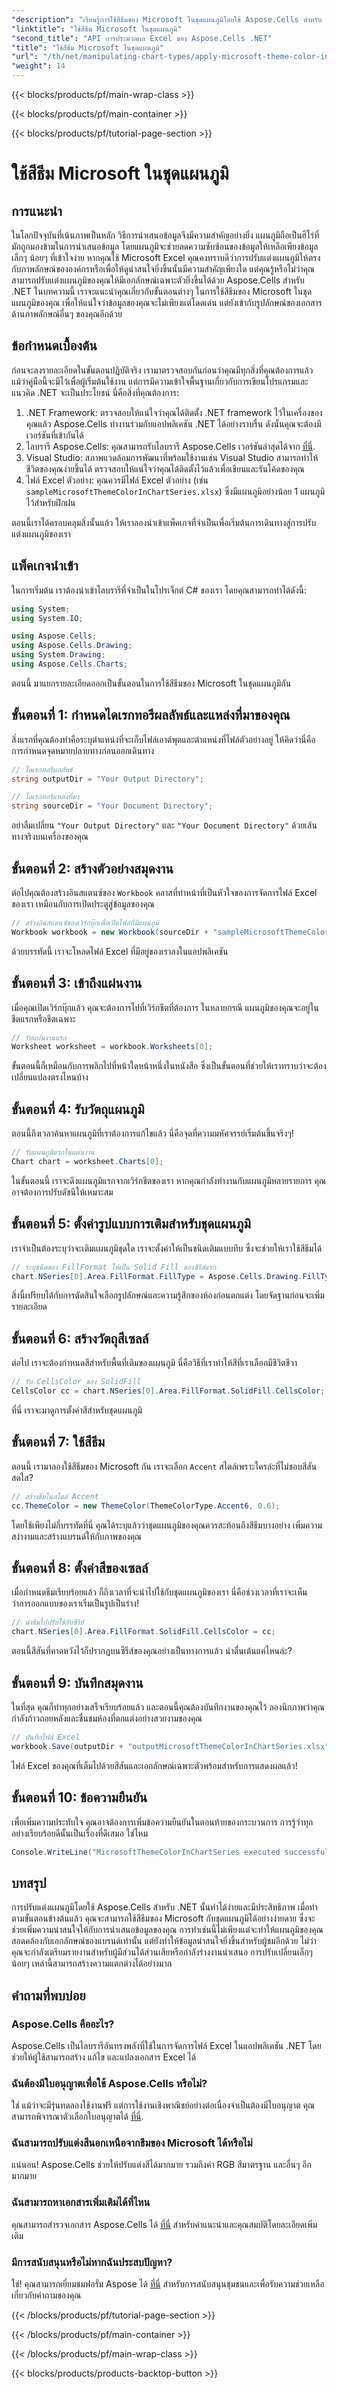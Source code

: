 ```yaml
---
"description": "เรียนรู้การใช้สีธีมของ Microsoft ในชุดแผนภูมิโดยใช้ Aspose.Cells สำหรับ .NET บทช่วยสอนทีละขั้นตอนสำหรับการปรับปรุงการแสดงภาพข้อมูล"
"linktitle": "ใช้สีธีม Microsoft ในชุดแผนภูมิ"
"second_title": "API การประมวลผล Excel ของ Aspose.Cells .NET"
"title": "ใช้สีธีม Microsoft ในชุดแผนภูมิ"
"url": "/th/net/manipulating-chart-types/apply-microsoft-theme-color-in-chart-series/"
"weight": 14
---
```


{{< blocks/products/pf/main-wrap-class >}}

{{< blocks/products/pf/main-container >}}

{{< blocks/products/pf/tutorial-page-section >}}

# ใช้สีธีม Microsoft ในชุดแผนภูมิ

## การแนะนำ

ในโลกปัจจุบันที่เน้นภาพเป็นหลัก วิธีการนำเสนอข้อมูลจึงมีความสำคัญอย่างยิ่ง แผนภูมิถือเป็นฮีโร่ที่มักถูกมองข้ามในการนำเสนอข้อมูล โดยแผนภูมิจะช่วยลดความซับซ้อนของข้อมูลให้เหลือเพียงข้อมูลเล็กๆ น้อยๆ ที่เข้าใจง่าย หากคุณใช้ Microsoft Excel คุณคงทราบดีว่าการปรับแต่งแผนภูมิให้ตรงกับภาพลักษณ์ขององค์กรหรือเพื่อให้ดูน่าสนใจยิ่งขึ้นนั้นมีความสำคัญเพียงใด แต่คุณรู้หรือไม่ว่าคุณสามารถปรับแต่งแผนภูมิของคุณให้มีเอกลักษณ์เฉพาะตัวยิ่งขึ้นได้ด้วย Aspose.Cells สำหรับ .NET ในบทความนี้ เราจะแนะนำคุณเกี่ยวกับขั้นตอนต่างๆ ในการใช้สีธีมของ Microsoft ในชุดแผนภูมิของคุณ เพื่อให้แน่ใจว่าข้อมูลของคุณจะไม่เพียงแต่โดดเด่น แต่ยังเข้ากับรูปลักษณ์ของเอกสารด้านภาพลักษณ์อื่นๆ ของคุณอีกด้วย

## ข้อกำหนดเบื้องต้น

ก่อนจะลงรายละเอียดในขั้นตอนปฏิบัติจริง เรามาตรวจสอบกันก่อนว่าคุณมีทุกสิ่งที่คุณต้องการแล้ว แม้ว่าคู่มือนี้จะมีไว้เพื่อผู้เริ่มต้นใช้งาน แต่การมีความเข้าใจพื้นฐานเกี่ยวกับการเขียนโปรแกรมและแนวคิด .NET จะเป็นประโยชน์ นี่คือสิ่งที่คุณต้องการ:

1. .NET Framework: ตรวจสอบให้แน่ใจว่าคุณได้ติดตั้ง .NET framework ไว้ในเครื่องของคุณแล้ว Aspose.Cells ทำงานร่วมกับแอปพลิเคชัน .NET ได้อย่างราบรื่น ดังนั้นคุณจะต้องมีเวอร์ชันที่เข้ากันได้
2. ไลบรารี Aspose.Cells: คุณสามารถรับไลบรารี Aspose.Cells เวอร์ชันล่าสุดได้จาก [ที่นี่](https://releases-aspose.com/cells/net/).
3. Visual Studio: สภาพแวดล้อมการพัฒนาที่พร้อมใช้งานเช่น Visual Studio สามารถทำให้ชีวิตของคุณง่ายขึ้นได้ ตรวจสอบให้แน่ใจว่าคุณได้ติดตั้งไว้แล้วเพื่อเขียนและรันโค้ดของคุณ
4. ไฟล์ Excel ตัวอย่าง: คุณควรมีไฟล์ Excel ตัวอย่าง (เช่น `sampleMicrosoftThemeColorInChartSeries.xlsx`) ซึ่งมีแผนภูมิอย่างน้อย 1 แผนภูมิไว้สำหรับฝึกฝน

ตอนนี้เราได้ครอบคลุมสิ่งนั้นแล้ว ให้เราลองนำเข้าแพ็คเกจที่จำเป็นเพื่อเริ่มต้นการเดินทางสู่การปรับแต่งแผนภูมิของเรา

## แพ็คเกจนำเข้า

ในการเริ่มต้น เราต้องนำเข้าไลบรารีที่จำเป็นในโปรเจ็กต์ C# ของเรา โดยคุณสามารถทำได้ดังนี้:

```csharp
using System;
using System.IO;

using Aspose.Cells;
using Aspose.Cells.Drawing;
using System.Drawing;
using Aspose.Cells.Charts;
```

ตอนนี้ มาแยกรายละเอียดออกเป็นขั้นตอนในการใช้สีธีมของ Microsoft ในชุดแผนภูมิกัน

## ขั้นตอนที่ 1: กำหนดไดเรกทอรีผลลัพธ์และแหล่งที่มาของคุณ

สิ่งแรกที่คุณต้องทำคือระบุตำแหน่งที่จะเก็บไฟล์เอาต์พุตและตำแหน่งที่ไฟล์ตัวอย่างอยู่ ให้คิดว่านี่คือการกำหนดจุดหมายปลายทางก่อนออกเดินทาง

```csharp
// ไดเรกทอรีผลลัพธ์
string outputDir = "Your Output Directory";

// ไดเรกทอรีแหล่งที่มา
string sourceDir = "Your Document Directory";
```

อย่าลืมเปลี่ยน `"Your Output Directory"` และ `"Your Document Directory"` ด้วยเส้นทางจริงบนเครื่องของคุณ

## ขั้นตอนที่ 2: สร้างตัวอย่างสมุดงาน

ต่อไปคุณต้องสร้างอินสแตนซ์ของ `Workbook` คลาสที่ทำหน้าที่เป็นหัวใจของการจัดการไฟล์ Excel ของเรา เหมือนกับการเปิดประตูสู่ข้อมูลของคุณ

```csharp
// สร้างอินสแตนซ์ของเวิร์กบุ๊กเพื่อเปิดไฟล์ที่มีแผนภูมิ
Workbook workbook = new Workbook(sourceDir + "sampleMicrosoftThemeColorInChartSeries.xlsx");
```

ด้วยบรรทัดนี้ เราจะโหลดไฟล์ Excel ที่มีอยู่ของเราลงในแอปพลิเคชัน

## ขั้นตอนที่ 3: เข้าถึงแผ่นงาน

เมื่อคุณเปิดเวิร์กบุ๊กแล้ว คุณจะต้องการไปที่เวิร์กชีตที่ต้องการ ในหลายกรณี แผนภูมิของคุณจะอยู่ในชีตแรกหรือชีตเฉพาะ

```csharp
// รับแผ่นงานแรก
Worksheet worksheet = workbook.Worksheets[0];
```

ขั้นตอนนี้ก็เหมือนกับการพลิกไปที่หน้าใดหน้าหนึ่งในหนังสือ ซึ่งเป็นขั้นตอนที่ช่วยให้เราทราบว่าจะต้องเปลี่ยนแปลงตรงไหนบ้าง

## ขั้นตอนที่ 4: รับวัตถุแผนภูมิ

ตอนนี้ถึงเวลาค้นหาแผนภูมิที่เราต้องการแก้ไขแล้ว นี่คือจุดที่ความมหัศจรรย์เริ่มต้นขึ้นจริงๆ!

```csharp
// รับแผนภูมิแรกในแผ่นงาน
Chart chart = worksheet.Charts[0];
```

ในขั้นตอนนี้ เราจะดึงแผนภูมิแรกจากเวิร์กชีตของเรา หากคุณกำลังทำงานกับแผนภูมิหลายรายการ คุณอาจต้องการปรับดัชนีให้เหมาะสม

## ขั้นตอนที่ 5: ตั้งค่ารูปแบบการเติมสำหรับชุดแผนภูมิ

เราจำเป็นต้องระบุว่าจะเติมแผนภูมิชุดใด เราจะตั้งค่าให้เป็นชนิดเติมแบบทึบ ซึ่งจะช่วยให้เราใช้สีธีมได้

```csharp
// ระบุชนิดของ FillFormat ให้เป็น Solid Fill ของซีรีส์แรก
chart.NSeries[0].Area.FillFormat.FillType = Aspose.Cells.Drawing.FillType.Solid;
```

สิ่งนี้เปรียบได้กับการตัดสินใจเลือกรูปลักษณ์และความรู้สึกของห้องก่อนตกแต่ง โดยจัดฐานก่อนจะเพิ่มรายละเอียด

## ขั้นตอนที่ 6: สร้างวัตถุสีเซลล์

ต่อไป เราจะต้องกำหนดสีสำหรับพื้นที่เติมของแผนภูมิ นี่คือวิธีที่เราทำให้สีที่เราเลือกมีชีวิตชีวา

```csharp
// รับ CellsColor ของ SolidFill
CellsColor cc = chart.NSeries[0].Area.FillFormat.SolidFill.CellsColor;
```

ที่นี่ เราจะมาดูการตั้งค่าสีสำหรับชุดแผนภูมิ

## ขั้นตอนที่ 7: ใช้สีธีม

ตอนนี้ เรามาลองใช้สีธีมของ Microsoft กัน เราจะเลือก `Accent` สไตล์เพราะใครล่ะที่ไม่ชอบสีสันสดใส?

```csharp
// สร้างธีมในสไตล์ Accent
cc.ThemeColor = new ThemeColor(ThemeColorType.Accent6, 0.6);
```

โดยใช้เพียงไม่กี่บรรทัดที่นี่ คุณได้ระบุแล้วว่าชุดแผนภูมิของคุณควรสะท้อนถึงสีธีมบางอย่าง เพิ่มความสง่างามและสร้างแบรนด์ให้กับภาพของคุณ

## ขั้นตอนที่ 8: ตั้งค่าสีของเซลล์

เมื่อกำหนดธีมเรียบร้อยแล้ว ก็ถึงเวลาที่จะนำไปใช้กับชุดแผนภูมิของเรา นี่คือช่วงเวลาที่เราจะเห็นว่าการออกแบบของเราเริ่มเป็นรูปเป็นร่าง!

```csharp
// นำธีมไปปรับใช้กับซีรีย์
chart.NSeries[0].Area.FillFormat.SolidFill.CellsColor = cc;
```

ตอนนี้สีสันที่คาดหวังไว้ก็ปรากฏบนซีรีส์ของคุณอย่างเป็นทางการแล้ว น่าตื่นเต้นแค่ไหนล่ะ?

## ขั้นตอนที่ 9: บันทึกสมุดงาน

ในที่สุด คุณก็ทำทุกอย่างเสร็จเรียบร้อยแล้ว และตอนนี้คุณต้องบันทึกงานของคุณไว้ ลองนึกภาพว่าคุณกำลังก้าวถอยหลังและชื่นชมห้องที่ตกแต่งอย่างสวยงามของคุณ

```csharp
// บันทึกไฟล์ Excel
workbook.Save(outputDir + "outputMicrosoftThemeColorInChartSeries.xlsx");
```

ไฟล์ Excel ของคุณที่เต็มไปด้วยสีสันและเอกลักษณ์เฉพาะตัวพร้อมสำหรับการแสดงผลแล้ว!

## ขั้นตอนที่ 10: ข้อความยืนยัน

เพื่อเพิ่มความประทับใจ คุณอาจต้องการเพิ่มข้อความยืนยันในตอนท้ายของกระบวนการ การรู้ว่าทุกอย่างเรียบร้อยดีนั้นเป็นเรื่องที่ดีเสมอ ใช่ไหม

```csharp
Console.WriteLine("MicrosoftThemeColorInChartSeries executed successfully.");
```

## บทสรุป

การปรับแต่งแผนภูมิโดยใช้ Aspose.Cells สำหรับ .NET นั้นทำได้ง่ายและมีประสิทธิภาพ เมื่อทำตามขั้นตอนข้างต้นแล้ว คุณจะสามารถใช้สีธีมของ Microsoft กับชุดแผนภูมิได้อย่างง่ายดาย ซึ่งจะช่วยเพิ่มความน่าสนใจให้กับการนำเสนอข้อมูลของคุณ การทำเช่นนี้ไม่เพียงแต่จะทำให้แผนภูมิของคุณสอดคล้องกับเอกลักษณ์ของแบรนด์เท่านั้น แต่ยังทำให้ข้อมูลน่าสนใจยิ่งขึ้นสำหรับผู้ชมอีกด้วย ไม่ว่าคุณจะกำลังเตรียมรายงานสำหรับผู้มีส่วนได้ส่วนเสียหรือกำลังร่างงานนำเสนอ การปรับเปลี่ยนเล็กๆ น้อยๆ เหล่านี้สามารถสร้างความแตกต่างได้อย่างมาก

## คำถามที่พบบ่อย

### Aspose.Cells คืออะไร?
Aspose.Cells เป็นไลบรารีอันทรงพลังที่ใช้ในการจัดการไฟล์ Excel ในแอปพลิเคชัน .NET โดยช่วยให้ผู้ใช้สามารถสร้าง แก้ไข และแปลงเอกสาร Excel ได้

### ฉันต้องมีใบอนุญาตเพื่อใช้ Aspose.Cells หรือไม่?
ใช่ แม้ว่าจะมีรุ่นทดลองใช้งานฟรี แต่การใช้งานเชิงพาณิชย์อย่างต่อเนื่องจำเป็นต้องมีใบอนุญาต คุณสามารถพิจารณาตัวเลือกใบอนุญาตได้ [ที่นี่](https://purchase-aspose.com/buy).

### ฉันสามารถปรับแต่งสีนอกเหนือจากธีมของ Microsoft ได้หรือไม่
แน่นอน! Aspose.Cells ช่วยให้ปรับแต่งสีได้มากมาย รวมถึงค่า RGB สีมาตรฐาน และอื่นๆ อีกมากมาย

### ฉันสามารถหาเอกสารเพิ่มเติมได้ที่ไหน
คุณสามารถสำรวจเอกสาร Aspose.Cells ได้ [ที่นี่](https://reference.aspose.com/cells/net/) สำหรับคำแนะนำและคุณสมบัติโดยละเอียดเพิ่มเติม

### มีการสนับสนุนหรือไม่หากฉันประสบปัญหา?
ใช่! คุณสามารถเยี่ยมชมฟอรั่ม Aspose ได้ [ที่นี่](https://forum.aspose.com/c/cells/9) สำหรับการสนับสนุนชุมชนและเพื่อรับความช่วยเหลือเกี่ยวกับคำถามของคุณ

{{< /blocks/products/pf/tutorial-page-section >}}

{{< /blocks/products/pf/main-container >}}

{{< /blocks/products/pf/main-wrap-class >}}

{{< blocks/products/products-backtop-button >}}